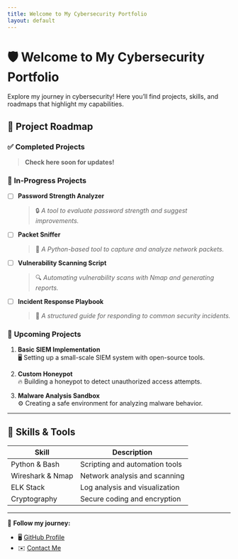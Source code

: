 ```yaml
---
title: Welcome to My Cybersecurity Portfolio
layout: default
---
```


# 🛡️ Welcome to My Cybersecurity Portfolio

Explore my journey in cybersecurity! Here you’ll find projects, skills, and roadmaps that highlight my capabilities.

## 🚀 Project Roadmap

### ✅ **Completed Projects**
> **Check here soon for updates!**

### 📌 **In-Progress Projects**
- [ ] **Password Strength Analyzer**  
  > 🔒 *A tool to evaluate password strength and suggest improvements.*

- [ ] **Packet Sniffer**  
  > 📡 *A Python-based tool to capture and analyze network packets.*

- [ ] **Vulnerability Scanning Script**  
  > 🔍 *Automating vulnerability scans with Nmap and generating reports.*

- [ ] **Incident Response Playbook**  
  > 📓 *A structured guide for responding to common security incidents.*

### 📅 **Upcoming Projects**
1. **Basic SIEM Implementation**  
   🖥️ Setting up a small-scale SIEM system with open-source tools.

2. **Custom Honeypot**  
   🔥 Building a honeypot to detect unauthorized access attempts.

3. **Malware Analysis Sandbox**  
   ⚙️ Creating a safe environment for analyzing malware behavior.

---

## 🔧 Skills & Tools
| **Skill**            | **Description**                   |
|----------------------|-----------------------------------|
| Python & Bash        | Scripting and automation tools   |
| Wireshark & Nmap     | Network analysis and scanning    |
| ELK Stack            | Log analysis and visualization   |
| Cryptography         | Secure coding and encryption     |

---

🌟 **Follow my journey:**  
- 🖥️ [GitHub Profile](https://github.com/YMQSec)
- ✉️ [Contact Me](mailto:your.email@example.com)
